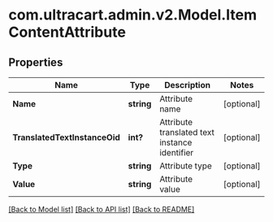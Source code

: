 # com.ultracart.admin.v2.Model.ItemContentAttribute
## Properties

Name | Type | Description | Notes
------------ | ------------- | ------------- | -------------
**Name** | **string** | Attribute name | [optional] 
**TranslatedTextInstanceOid** | **int?** | Attribute translated text instance identifier | [optional] 
**Type** | **string** | Attribute type | [optional] 
**Value** | **string** | Attribute value | [optional] 


[[Back to Model list]](../README.md#documentation-for-models) [[Back to API list]](../README.md#documentation-for-api-endpoints) [[Back to README]](../README.md)

